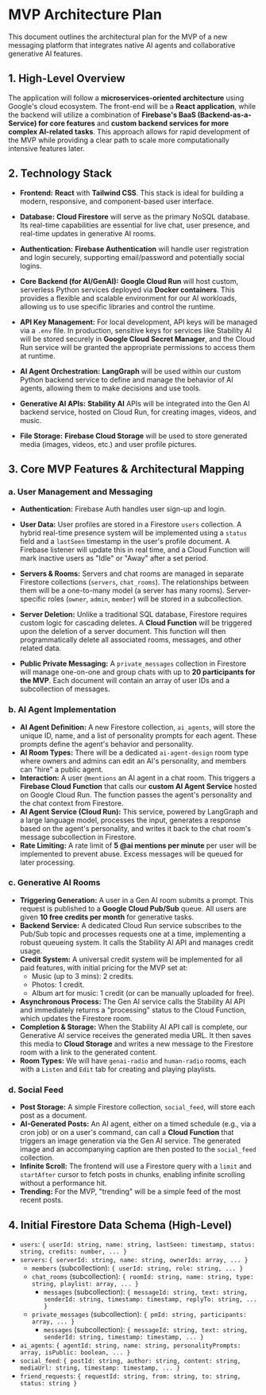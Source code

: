 # MVP Architecture Plan

This document outlines the architectural plan for the MVP of a new messaging platform that integrates native AI agents and collaborative generative AI features.

## 1. High-Level Overview

The application will follow a **microservices-oriented architecture** using Google's cloud ecosystem. The front-end will be a **React application**, while the backend will utilize a combination of **Firebase's BaaS (Backend-as-a-Service) for core features** and **custom backend services for more complex AI-related tasks**. This approach allows for rapid development of the MVP while providing a clear path to scale more computationally intensive features later.

## 2. Technology Stack

* **Frontend:** **React** with **Tailwind CSS**. This stack is ideal for building a modern, responsive, and component-based user interface.

* **Database:** **Cloud Firestore** will serve as the primary NoSQL database. Its real-time capabilities are essential for live chat, user presence, and real-time updates in generative AI rooms.

* **Authentication:** **Firebase Authentication** will handle user registration and login securely, supporting email/password and potentially social logins.

* **Core Backend (for AI/GenAI):** **Google Cloud Run** will host custom, serverless Python services deployed via **Docker containers**. This provides a flexible and scalable environment for our AI workloads, allowing us to use specific libraries and control the runtime.

* **API Key Management:** For local development, API keys will be managed via a `.env` file. In production, sensitive keys for services like Stability AI will be stored securely in **Google Cloud Secret Manager**, and the Cloud Run service will be granted the appropriate permissions to access them at runtime.

* **AI Agent Orchestration:** **LangGraph** will be used within our custom Python backend service to define and manage the behavior of AI agents, allowing them to make decisions and use tools.

* **Generative AI APIs:** **Stability AI** APIs will be integrated into the Gen AI backend service, hosted on Cloud Run, for creating images, videos, and music.

* **File Storage:** **Firebase Cloud Storage** will be used to store generated media (images, videos, etc.) and user profile pictures.

## 3. Core MVP Features & Architectural Mapping

### a. User Management and Messaging

* **Authentication:** Firebase Auth handles user sign-up and login.

* **User Data:** User profiles are stored in a Firestore `users` collection. A hybrid real-time presence system will be implemented using a `status` field and a `lastSeen` timestamp in the user's profile document. A Firebase listener will update this in real time, and a Cloud Function will mark inactive users as "Idle" or "Away" after a set period.

* **Servers & Rooms:** Servers and chat rooms are managed in separate Firestore collections (`servers`, `chat_rooms`). The relationships between them will be a one-to-many model (a server has many rooms). Server-specific roles (`owner`, `admin`, `member`) will be stored in a subcollection.

* **Server Deletion:** Unlike a traditional SQL database, Firestore requires custom logic for cascading deletes. A **Cloud Function** will be triggered upon the deletion of a server document. This function will then programmatically delete all associated rooms, messages, and other related data.

* **Public Private Messaging:** A `private_messages` collection in Firestore will manage one-on-one and group chats with up to **20 participants for the MVP**. Each document will contain an array of user IDs and a subcollection of messages.

### b. AI Agent Implementation

* **AI Agent Definition:** A new Firestore collection, `ai_agents`, will store the unique ID, name, and a list of personality prompts for each agent. These prompts define the agent's behavior and personality.
* **AI Room Types:** There will be a dedicated `ai-agent-design` room type where owners and admins can edit an AI's personality, and members can "hire" a public agent.
* **Interaction:** A user `@mentions` an AI agent in a chat room. This triggers a **Firebase Cloud Function** that calls our **custom AI Agent Service** hosted on Google Cloud Run. The function passes the agent's personality and the chat context from Firestore.
* **AI Agent Service (Cloud Run):** This service, powered by LangGraph and a large language model, processes the input, generates a response based on the agent's personality, and writes it back to the chat room's message subcollection in Firestore.
* **Rate Limiting:** A rate limit of **5 @ai mentions per minute** per user will be implemented to prevent abuse. Excess messages will be queued for later processing.

### c. Generative AI Rooms

* **Triggering Generation:** A user in a Gen AI room submits a prompt. This request is published to a **Google Cloud Pub/Sub** queue. All users are given **10 free credits per month** for generative tasks.
* **Backend Service:** A dedicated Cloud Run service subscribes to the Pub/Sub topic and processes requests one at a time, implementing a robust queueing system. It calls the Stability AI API and manages credit usage.
* **Credit System:** A universal credit system will be implemented for all paid features, with initial pricing for the MVP set at:
    * Music (up to 3 mins): 2 credits.
    * Photos: 1 credit.
    * Album art for music: 1 credit (or can be manually uploaded for free).
* **Asynchronous Process:** The Gen AI service calls the Stability AI API and immediately returns a "processing" status to the Cloud Function, which updates the Firestore room.
* **Completion & Storage:** When the Stability AI API call is complete, our Generative AI service receives the generated media URL. It then saves this media to **Cloud Storage** and writes a new message to the Firestore room with a link to the generated content.
* **Room Types:** We will have `genai-radio` and `human-radio` rooms, each with a `Listen` and `Edit` tab for creating and playing playlists.

### d. Social Feed

* **Post Storage:** A simple Firestore collection, `social_feed`, will store each post as a document.
* **AI-Generated Posts:** An AI agent, either on a timed schedule (e.g., via a cron job) or on a user's command, can call a **Cloud Function** that triggers an image generation via the Gen AI service. The generated image and an accompanying caption are then posted to the `social_feed` collection.
* **Infinite Scroll:** The frontend will use a Firestore query with a `limit` and `startAfter` cursor to fetch posts in chunks, enabling infinite scrolling without a performance hit.
* **Trending:** For the MVP, "trending" will be a simple feed of the most recent posts.

## 4. Initial Firestore Data Schema (High-Level)

* `users`: `{ userId: string, name: string, lastSeen: timestamp, status: string, credits: number, ... }`
* `servers`: `{ serverId: string, name: string, ownerIds: array, ... }`
    * `members` (subcollection): `{ userId: string, role: string, ... }`
    * `chat_rooms` (subcollection): `{ roomId: string, name: string, type: string, playlist: array, ... }`
        * `messages` (subcollection): `{ messageId: string, text: string, senderId: string, timestamp: timestamp, replyTo: string, ... }`
    * `private_messages` (subcollection): `{ pmId: string, participants: array, ... }`
        * `messages` (subcollection): `{ messageId: string, text: string, senderId: string, timestamp: timestamp, ... }`
* `ai_agents`: `{ agentId: string, name: string, personalityPrompts: array, isPublic: boolean, ... }`
* `social_feed`: `{ postId: string, author: string, content: string, mediaUrl: string, timestamp: timestamp, ... }`
* `friend_requests`: `{ requestId: string, from: string, to: string, status: string }`